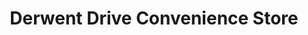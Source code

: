 ---
title: "Derwent Drive Convenience Store"
url: /alfreton/derwent-drive-convenience-store/
shop: convenience
---